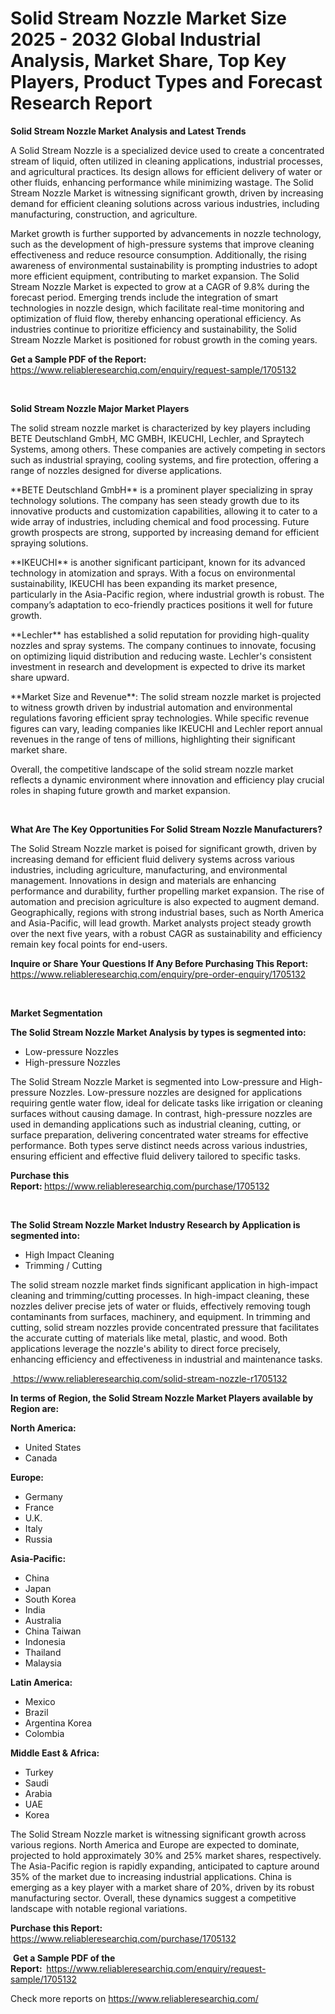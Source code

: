 <p><h1>Solid Stream Nozzle Market Size 2025 - 2032 Global Industrial Analysis, Market Share, Top Key Players, Product Types and Forecast Research Report</h1></p><p><strong>Solid Stream Nozzle Market Analysis and Latest Trends</strong></p>
<p><p>A Solid Stream Nozzle is a specialized device used to create a concentrated stream of liquid, often utilized in cleaning applications, industrial processes, and agricultural practices. Its design allows for efficient delivery of water or other fluids, enhancing performance while minimizing wastage. The Solid Stream Nozzle Market is witnessing significant growth, driven by increasing demand for efficient cleaning solutions across various industries, including manufacturing, construction, and agriculture.</p><p>Market growth is further supported by advancements in nozzle technology, such as the development of high-pressure systems that improve cleaning effectiveness and reduce resource consumption. Additionally, the rising awareness of environmental sustainability is prompting industries to adopt more efficient equipment, contributing to market expansion. The Solid Stream Nozzle Market is expected to grow at a CAGR of 9.8% during the forecast period. Emerging trends include the integration of smart technologies in nozzle design, which facilitate real-time monitoring and optimization of fluid flow, thereby enhancing operational efficiency. As industries continue to prioritize efficiency and sustainability, the Solid Stream Nozzle Market is positioned for robust growth in the coming years.</p></p>
<p><strong>Get a Sample PDF of the Report:&nbsp;</strong> <a href="https://www.reliableresearchiq.com/enquiry/request-sample/1705132?utm_campaign=2265&utm_medium=2&utm_source=Github&utm_content=ia&utm_term=10042025&utm_id=solid-stream-nozzle">https://www.reliableresearchiq.com/enquiry/request-sample/1705132</a></p>
<p>&nbsp;</p>
<p><strong>Solid Stream Nozzle Major Market Players</strong></p>
<p><p>The solid stream nozzle market is characterized by key players including BETE Deutschland GmbH, MC GMBH, IKEUCHI, Lechler, and Spraytech Systems, among others. These companies are actively competing in sectors such as industrial spraying, cooling systems, and fire protection, offering a range of nozzles designed for diverse applications.</p><p>**BETE Deutschland GmbH** is a prominent player specializing in spray technology solutions. The company has seen steady growth due to its innovative products and customization capabilities, allowing it to cater to a wide array of industries, including chemical and food processing. Future growth prospects are strong, supported by increasing demand for efficient spraying solutions.</p><p>**IKEUCHI** is another significant participant, known for its advanced technology in atomization and sprays. With a focus on environmental sustainability, IKEUCHI has been expanding its market presence, particularly in the Asia-Pacific region, where industrial growth is robust. The company’s adaptation to eco-friendly practices positions it well for future growth.</p><p>**Lechler** has established a solid reputation for providing high-quality nozzles and spray systems. The company continues to innovate, focusing on optimizing liquid distribution and reducing waste. Lechler's consistent investment in research and development is expected to drive its market share upward.</p><p>**Market Size and Revenue**: The solid stream nozzle market is projected to witness growth driven by industrial automation and environmental regulations favoring efficient spray technologies. While specific revenue figures can vary, leading companies like IKEUCHI and Lechler report annual revenues in the range of tens of millions, highlighting their significant market share.</p><p>Overall, the competitive landscape of the solid stream nozzle market reflects a dynamic environment where innovation and efficiency play crucial roles in shaping future growth and market expansion.</p></p>
<p>&nbsp;</p>
<p><strong>What Are The Key Opportunities For Solid Stream Nozzle Manufacturers?</strong></p>
<p><p>The Solid Stream Nozzle market is poised for significant growth, driven by increasing demand for efficient fluid delivery systems across various industries, including agriculture, manufacturing, and environmental management. Innovations in design and materials are enhancing performance and durability, further propelling market expansion. The rise of automation and precision agriculture is also expected to augment demand. Geographically, regions with strong industrial bases, such as North America and Asia-Pacific, will lead growth. Market analysts project steady growth over the next five years, with a robust CAGR as sustainability and efficiency remain key focal points for end-users.</p></p>
<p><strong>Inquire or Share Your Questions If Any Before Purchasing This Report:</strong> <a href="https://www.reliableresearchiq.com/enquiry/pre-order-enquiry/1705132?utm_campaign=2265&utm_medium=2&utm_source=Github&utm_content=ia&utm_term=10042025&utm_id=solid-stream-nozzle">https://www.reliableresearchiq.com/enquiry/pre-order-enquiry/1705132</a></p>
<p>&nbsp;</p>
<p><strong>Market Segmentation</strong></p>
<p><strong>The Solid Stream Nozzle Market Analysis by types is segmented into:</strong></p>
<p><ul><li>Low-pressure Nozzles</li><li>High-pressure Nozzles</li></ul></p>
<p><p>The Solid Stream Nozzle Market is segmented into Low-pressure and High-pressure Nozzles. Low-pressure nozzles are designed for applications requiring gentle water flow, ideal for delicate tasks like irrigation or cleaning surfaces without causing damage. In contrast, high-pressure nozzles are used in demanding applications such as industrial cleaning, cutting, or surface preparation, delivering concentrated water streams for effective performance. Both types serve distinct needs across various industries, ensuring efficient and effective fluid delivery tailored to specific tasks.</p></p>
<p><strong>Purchase this Report:&nbsp;</strong><a href="https://www.reliableresearchiq.com/purchase/1705132?utm_campaign=2265&utm_medium=2&utm_source=Github&utm_content=ia&utm_term=10042025&utm_id=solid-stream-nozzle">https://www.reliableresearchiq.com/purchase/1705132</a></p>
<p>&nbsp;</p>
<p><strong>The Solid Stream Nozzle Market Industry Research by Application is segmented into:</strong></p>
<p><ul><li>High Impact Cleaning</li><li>Trimming / Cutting</li></ul></p>
<p><p>The solid stream nozzle market finds significant application in high-impact cleaning and trimming/cutting processes. In high-impact cleaning, these nozzles deliver precise jets of water or fluids, effectively removing tough contaminants from surfaces, machinery, and equipment. In trimming and cutting, solid stream nozzles provide concentrated pressure that facilitates the accurate cutting of materials like metal, plastic, and wood. Both applications leverage the nozzle's ability to direct force precisely, enhancing efficiency and effectiveness in industrial and maintenance tasks.</p></p>
<p><a href="https://www.reliableresearchiq.com/solid-stream-nozzle-r1705132?utm_campaign=2265&utm_medium=2&utm_source=Github&utm_content=ia&utm_term=10042025&utm_id=solid-stream-nozzle">&nbsp;https://www.reliableresearchiq.com/solid-stream-nozzle-r1705132</a></p>
<p><strong>In terms of Region, the Solid Stream Nozzle Market Players available by Region are:</strong></p>
<p>
    <p> <strong> North America: </strong>
        <ul>
            <li>United States</li>
            <li>Canada</li>
        </ul>
        </p> 
    <p> <strong> Europe: </strong>
        <ul>
            <li>Germany</li>
            <li>France</li>
            <li>U.K.</li>
            <li>Italy</li>
            <li>Russia</li>
        </ul>
        </p> 
    <p> <strong> Asia-Pacific: </strong>
        <ul>
            <li>China</li>
            <li>Japan</li>
            <li>South Korea</li>
            <li>India</li>
            <li>Australia</li>
            <li>China Taiwan</li>
            <li>Indonesia</li>
            <li>Thailand</li>
            <li>Malaysia</li>
        </ul>
        </p> 
    <p> <strong> Latin America: </strong>
        <ul>
            <li>Mexico</li>
            <li>Brazil</li>
            <li>Argentina Korea</li>
            <li>Colombia</li>
        </ul>
        </p> 
    <p> <strong> Middle East & Africa: </strong>
        <ul>
            <li>Turkey</li>
            <li>Saudi</li>
            <li>Arabia</li>
            <li>UAE</li>
            <li>Korea</li>
        </ul>
    </p>
    </p>
<p><p>The Solid Stream Nozzle market is witnessing significant growth across various regions. North America and Europe are expected to dominate, projected to hold approximately 30% and 25% market shares, respectively. The Asia-Pacific region is rapidly expanding, anticipated to capture around 35% of the market due to increasing industrial applications. China is emerging as a key player with a market share of 20%, driven by its robust manufacturing sector. Overall, these dynamics suggest a competitive landscape with notable regional variations.</p></p>
<p><strong>Purchase this Report: </strong><a href="https://www.reliableresearchiq.com/purchase/1705132?utm_campaign=2265&utm_medium=2&utm_source=Github&utm_content=ia&utm_term=10042025&utm_id=solid-stream-nozzle">https://www.reliableresearchiq.com/purchase/1705132</a></p>
<p>&nbsp;<strong>Get a Sample PDF of the Report:&nbsp;&nbsp;</strong><a href="https://www.reliableresearchiq.com/enquiry/request-sample/1705132?utm_campaign=2265&utm_medium=2&utm_source=Github&utm_content=ia&utm_term=10042025&utm_id=solid-stream-nozzle">https://www.reliableresearchiq.com/enquiry/request-sample/1705132</a></p>
<p><strong></strong></p>
<p>Check more reports on <a href="https://www.reliableresearchiq.com/?utm_campaign=2265&utm_medium=2&utm_source=Github&utm_content=ia&utm_term=10042025&utm_id=solid-stream-nozzle">https://www.reliableresearchiq.com/</a></p>